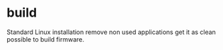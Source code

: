 # build
Standard Linux installation remove non used applications get it as clean possible to build firmware.

